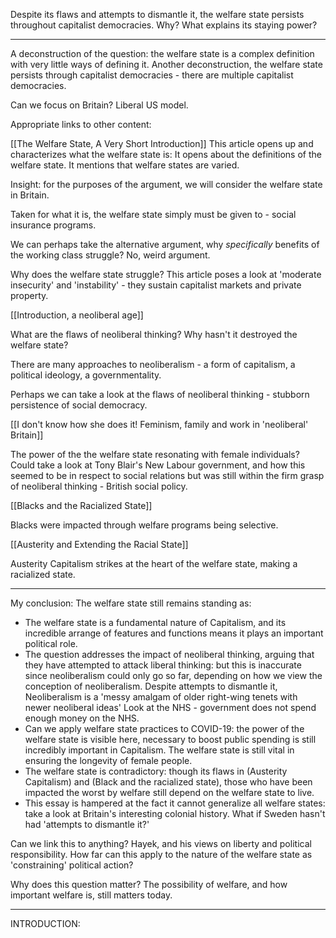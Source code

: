 Despite its flaws and attempts to dismantle it, the welfare state persists throughout capitalist democracies. Why? What explains its staying power?

---

A deconstruction of the question: the welfare state is a complex definition with very little ways of defining it. Another deconstruction, the welfare state persists through capitalist democracies - there are multiple capitalist democracies.

Can we focus on Britain? Liberal US model.

Appropriate links to other content:

[[The Welfare State, A Very Short Introduction]]
This article opens up and characterizes what the welfare state is:
It opens about the definitions of the welfare state.
It mentions that welfare states are varied.

Insight: for the purposes of the argument, we will consider the welfare state in Britain.

Taken for what it is, the welfare state simply must be given to - social insurance programs.

We can perhaps take the alternative argument, why *specifically* benefits of the working class struggle? No, weird argument.


Why does the welfare state struggle? This article poses a  look at 'moderate insecurity' and 'instability' - they sustain capitalist markets and private property.

[[Introduction, a neoliberal age]]

What are the flaws of neoliberal thinking? Why hasn't it destroyed the welfare state?

There are many approaches to neoliberalism - a form of capitalism, a political ideology, a governmentality.

Perhaps we can take a look at the flaws of neoliberal thinking - stubborn persistence of social democracy.

[[I don't know how she does it! Feminism, family and work in 'neoliberal' Britain]]

The power of the the welfare state resonating with female individuals? Could take a look at Tony Blair's New Labour government, and how this seemed to be in respect to social relations but was still within the firm grasp of neoliberal thinking - British social policy.

[[Blacks and the Racialized State]]

Blacks were impacted through welfare programs being selective.

[[Austerity and Extending the Racial State]]

Austerity Capitalism strikes at the heart of the welfare state, making a racialized state.

---

My conclusion:
The welfare state still remains standing as:
- The welfare state is a fundamental nature of Capitalism, and its incredible arrange of features and functions means it plays an important political role.
- The question addresses the impact of neoliberal thinking, arguing that they have attempted to attack liberal thinking: but this is inaccurate since neoliberalism could only go so far, depending on how we view the conception of neoliberalism. Despite attempts to dismantle it, Neoliberalism is a 'messy amalgam of older right-wing tenets with newer neoliberal ideas' Look at the NHS - government does not spend enough money on the NHS.
- Can we apply welfare state practices to COVID-19: the power of the welfare state is visible here, necessary to boost public spending is still incredibly important in Capitalism. The welfare state is still vital in ensuring the longevity of female people.
- The welfare state is contradictory: though its flaws in (Austerity Capitalism) and (Black and the racialized state), those who have been impacted the worst by welfare still depend on the welfare state to live.
- This essay is hampered at the fact it cannot generalize all welfare states: take a look at Britain's interesting colonial history. What if Sweden hasn't had 'attempts to dismantle it?'

Can we link this to anything?
Hayek, and his views on liberty and political responsibility.
How far can this apply to the nature of the welfare state as 'constraining' political action?

Why does this question matter?
The possibility of welfare, and how important welfare is, still matters today.


---

INTRODUCTION:
